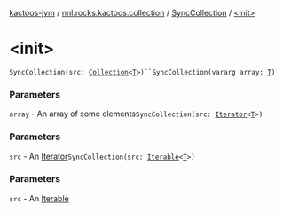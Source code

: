 [kactoos-jvm](../../index.md) / [nnl.rocks.kactoos.collection](../index.md) / [SyncCollection](index.md) / [&lt;init&gt;](./-init-.md)

# &lt;init&gt;

`SyncCollection(src: `[`Collection`](https://kotlinlang.org/api/latest/jvm/stdlib/kotlin.collections/-collection/index.html)`<`[`T`](index.md#T)`>)``SyncCollection(vararg array: `[`T`](index.md#T)`)`

### Parameters

`array` - An array of some elements`SyncCollection(src: `[`Iterator`](https://kotlinlang.org/api/latest/jvm/stdlib/kotlin.collections/-iterator/index.html)`<`[`T`](index.md#T)`>)`

### Parameters

`src` - An [Iterator](https://kotlinlang.org/api/latest/jvm/stdlib/kotlin.collections/-iterator/index.html)`SyncCollection(src: `[`Iterable`](https://kotlinlang.org/api/latest/jvm/stdlib/kotlin.collections/-iterable/index.html)`<`[`T`](index.md#T)`>)`

### Parameters

`src` - An [Iterable](https://kotlinlang.org/api/latest/jvm/stdlib/kotlin.collections/-iterable/index.html)